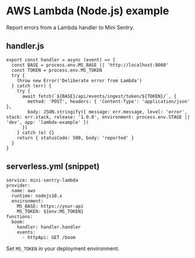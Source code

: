 # AWS Lambda (Node.js) example

Report errors from a Lambda handler to Mini Sentry.

## handler.js

```
export const handler = async (event) => {
  const BASE = process.env.MS_BASE || 'http://localhost:8000'
  const TOKEN = process.env.MS_TOKEN
  try {
    throw new Error('Deliberate error from Lambda')
  } catch (err) {
    try {
      await fetch(`${BASE}/api/events/ingest/token/${TOKEN}/`, {
        method: 'POST', headers: { 'Content-Type': 'application/json' },
        body: JSON.stringify({ message: err.message, level: 'error', stack: err.stack, release: '1.0.0', environment: process.env.STAGE || 'dev', app: 'lambda-example' })
      })
    } catch (e) {}
    return { statusCode: 500, body: 'reported' }
  }
}
```

## serverless.yml (snippet)

```
service: mini-sentry-lambda
provider:
  name: aws
  runtime: nodejs18.x
  environment:
    MS_BASE: https://your-api
    MS_TOKEN: ${env:MS_TOKEN}
functions:
  boom:
    handler: handler.handler
    events:
      - httpApi: GET /boom
```

Set `MS_TOKEN` in your deployment environment.

